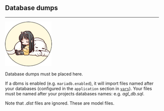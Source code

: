 ## Database dumps ##
---

_______________________________![angelica](../../ange.png)_______________________________

Database dumps must be placed here.

If a dbms is enabled (e.g. `mariadb.enabled`), it will import files named after your databases (configured in the `application` section in [`vars`](https://github.com/gui-don/Angelica/tree/master/vars)).
Your files must be named after your projects databases names: e.g. *agl_db.sql*.

Note that *.dist* files are ignored. These are model files.
